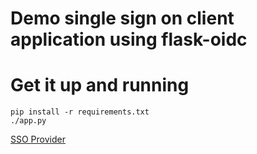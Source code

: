 # Demo single sign on client application using flask-oidc

# Get it up and running

```
pip install -r requirements.txt
./app.py
```

[SSO Provider](https://github.com/nguyendan07/sso)
